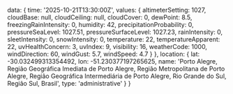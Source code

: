 data: {
time: '2025-10-21T13:30:00Z',
values: {
altimeterSetting: 1027,
cloudBase: null,
cloudCeiling: null,
cloudCover: 0,
dewPoint: 8.5,
freezingRainIntensity: 0,
humidity: 42,
precipitationProbability: 0,
pressureSeaLevel: 1027.51,
pressureSurfaceLevel: 1027.23,
rainIntensity: 0,
sleetIntensity: 0,
snowIntensity: 0,
temperature: 22,
temperatureApparent: 22,
uvHealthConcern: 3,
uvIndex: 9,
visibility: 16,
weatherCode: 1000,
windDirection: 60,
windGust: 5.7,
windSpeed: 4.7
}
},
location: {
lat: -30.032499313354492,
lon: -51.230377197265625,
name: 'Porto Alegre, Região Geográfica Imediata de Porto Alegre, Região Metropolitana de Porto Alegre, Região Geográfica Intermediária de Porto Alegre, Rio Grande do Sul, Região Sul, Brasil',
type: 'administrative'
}
}
